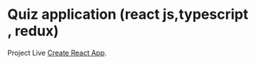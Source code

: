 # Quiz application (react js,typescript , redux)

Project Live [Create React App](quiz-shariar.netlify.app).

